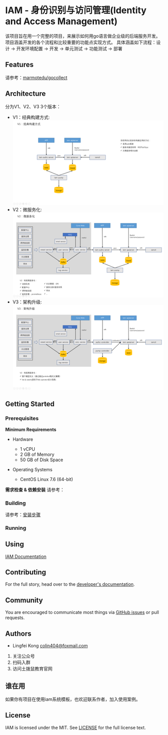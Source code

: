 # IAM - 身份识别与访问管理(Identity and Access Management)

该项目旨在用一个完整的项目，来展示如何用go语言做企业级的后端服务开发。项目涵盖开发的各个流程和比较重要的功能点实现方式。
具体涵盖如下流程：设计 -> 开发环境配置 -> 开发 -> 单元测试 -> 功能测试 -> 部署

## Features

请参考：[marmotedu/gocollect](https://github.com/marmotedu/gocollect)

## Architecture

分为V1、V2、V3 3个版本：

- V1：经典构建方式:![](https://github.com/marmotedu/gocollect/raw/master/docs/image/architecture_v1.png)
- V2：微服务化:![](https://github.com/marmotedu/gocollect/blob/master/docs/image/architecture_v2.png)
- V3：架构升级:![](https://github.com/marmotedu/gocollect/blob/master/docs/image/architecture_v3.png)

## Getting Started 

### Prerequisites

**Minimum Requirements**

- Hardware
  - 1 vCPU
  - 2 GB of Memory
  - 50 GB of Disk Space

- Operating Systems
  - CentOS Linux 7.6 (64-bit)

 **需求检查 & 依赖安装** 
 请参考：[](docs/guide/zh-CN/installation/requirement.md)

### Building

请参考：[安装步骤](docs/guide/zh-CN/installation/procedures.md)

### Running

<!-- Describe how to run this project -->

## Using

[IAM Documentation](docs/guide/zh-CN)

## Contributing

For the full story, head over to the [developer's documentation](docs/devel/development.md).

## Community

You are encouraged to communicate most things via [GitHub issues](https://github.com/marmotedu/iam/issues/new/choose) or pull requests.

## Authors

- Lingfei Kong <colin404@foxmail.com>

1. 关注公众号
2. 扫码入群
3. 访问土拨鼠教育官网

## 谁在用

如果你有项目在使用iam系统模板，也欢迎联系作者，加入使用案例。

## License

IAM is licensed under the MIT. See [LICENSE](LICENSE) for the full license text.
